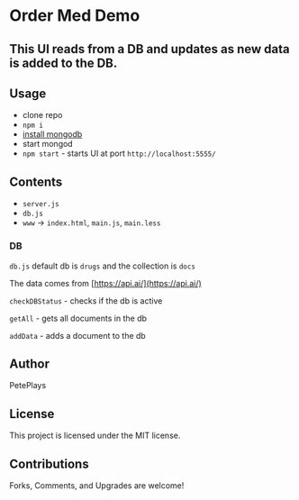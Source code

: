 # Order Med Demo

## This UI reads from a DB and updates as new data is added to the DB.

## Usage
- clone repo
- `npm i`
- [install mongodb](https://docs.mongodb.com/manual/installation/)
- start mongod
- `npm start` - starts UI at port `http://localhost:5555/`

## Contents
- `server.js`
- `db.js`
- `www` -> `index.html`, `main.js`, `main.less`

### DB
`db.js`
default db is `drugs` and the collection is `docs`

The data comes from [https://api.ai/](https://api.ai/)

`checkDBStatus` - checks if the db is active

`getAll` - gets all documents in the db

`addData` - adds a document to the db

## Author
PetePlays

## License
This project is licensed under the MIT license.

## Contributions
Forks, Comments, and Upgrades are welcome!
